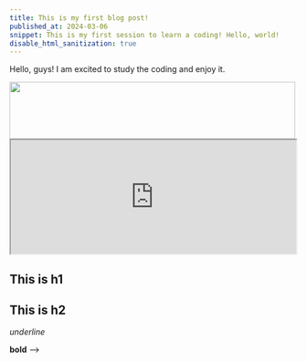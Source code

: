 ```yaml
---
title: This is my first blog post!
published_at: 2024-03-06
snippet: This is my first session to learn a coding! Hello, world!
disable_html_sanitization: true
---
```


Hello, guys! I am excited to study the coding and enjoy it.

<img src="/240306_first_post/cafe.jpg" width="500" height="100" />

<iframe src="https://editor.p5js.org/BenDQL/full/D0_Eyr6lr" width="500" height="200"></iframe>

## This is h1

## This is h2

_underline_

**bold** -->
